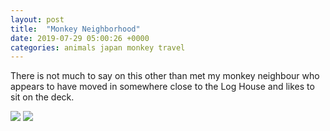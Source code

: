```yaml
---
layout: post
title:  "Monkey Neighborhood"
date: 2019-07-29 05:00:26 +0000
categories: animals japan monkey travel
---
```


There is not much to say on this other than met my monkey neighbour who appears to have moved in somewhere close to the Log House and likes to sit on the deck.



<img src="https://sa220030efa07d.blob.core.windows.net/images/2019/07/img_20190728_094142.jpg">





<img src="https://sa220030efa07d.blob.core.windows.net/images/2019/07/img_20190728_094145.jpg">
